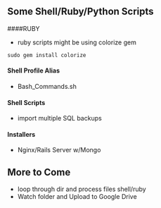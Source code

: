 ## Some Shell/Ruby/Python Scripts

####RUBY
- ruby scripts might be using colorize gem
```
sudo gem install colorize
```

#### Shell Profile Alias
- Bash_Commands.sh

#### Shell Scripts
- import multiple SQL backups

#### Installers
- Nginx/Rails Server w/Mongo

## More to Come
- loop through dir and process files shell/ruby
- Watch folder and Upload to Google Drive

